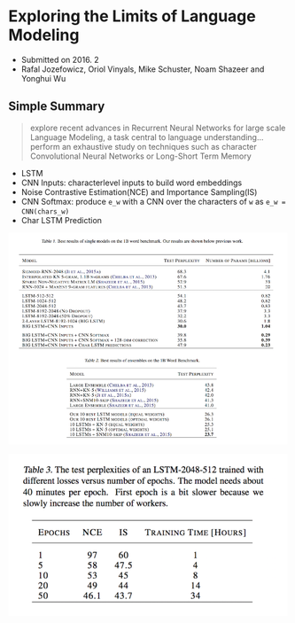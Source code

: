 # Exploring the Limits of Language Modeling

- Submitted on 2016. 2
- Rafal Jozefowicz, Oriol Vinyals, Mike Schuster, Noam Shazeer and Yonghui Wu

## Simple Summary

> explore recent advances in Recurrent Neural Networks for large scale Language Modeling, a task central to language understanding... perform an exhaustive study on techniques such as character Convolutional Neural Networks or Long-Short Term Memory

- LSTM
- CNN Inputs: characterlevel inputs to build word embeddings
- Noise Contrastive Estimation(NCE) and Importance Sampling(IS)
- CNN Softmax: produce ```e_w``` with a CNN over the characters of ```w``` as ```e_w = CNN(chars_w)```
- Char LSTM Prediction


![images](../images/exploring_limits_of_lm_1.png)

![images](../images/exploring_limits_of_lm_2.png)